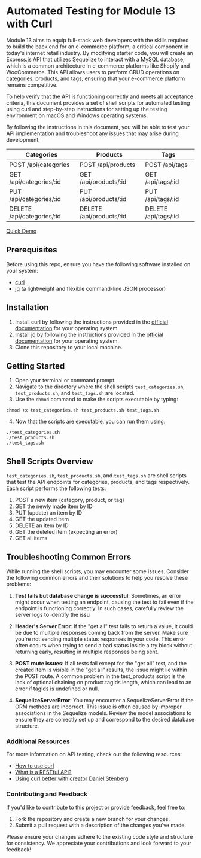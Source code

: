 # Automated Testing for Module 13 with Curl

Module 13 aims to equip full-stack web developers with the skills required to build the back end for an e-commerce platform, a critical component in today's internet retail industry. By modifying starter code, you will create an Express.js API that utilizes Sequelize to interact with a MySQL database, which is a common architecture in e-commerce platforms like Shopify and WooCommerce. This API allows users to perform CRUD operations on categories, products, and tags, ensuring that your e-commerce platform remains competitive.

To help verify that the API is functioning correctly and meets all acceptance criteria, this document provides a set of shell scripts for automated testing using curl and step-by-step instructions for setting up the testing environment on macOS and Windows operating systems.

By following the instructions in this document, you will be able to test your API implementation and troubleshoot any issues that may arise during development. 

| Categories              | Products               | Tags                  |
|-------------------------|------------------------|-----------------------|
| POST /api/categories    | POST /api/products     | POST /api/tags        |
| GET /api/categories/:id | GET /api/products/:id  | GET /api/tags/:id     |
| PUT /api/categories/:id | PUT /api/products/:id  | PUT /api/tags/:id     |
| DELETE /api/categories/:id | DELETE /api/products/:id | DELETE /api/tags/:id |

[Quick Demo](https://www.loom.com/share/1b133c22c9c141b3a78214d58e526cf0)

## Prerequisites

Before using this repo, ensure you have the following software installed on your system:

- [curl](https://curl.se/download.html)
- [jq](https://stedolan.github.io/jq/download/) (a lightweight and flexible command-line JSON processor)

## Installation

1. Install curl by following the instructions provided in the [official documentation](https://curl.se/download.html) for your operating system.
2. Install jq by following the instructions provided in the [official documentation](https://stedolan.github.io/jq/download/) for your operating system.
3. Clone this repository to your local machine.

## Getting Started

1. Open your terminal or command prompt.
2. Navigate to the directory where the shell scripts `test_categories.sh`, `test_products.sh`, and `test_tags.sh` are located.
3. Use the `chmod` command to make the scripts executable by typing:
```
chmod +x test_categories.sh test_products.sh test_tags.sh
```
4. Now that the scripts are executable, you can run them using:
```
./test_categories.sh
./test_products.sh
./test_tags.sh
```

## Shell Scripts Overview

`test_categories.sh`, `test_products.sh`, and `test_tags.sh` are shell scripts that test the API endpoints for categories, products, and tags respectively. Each script performs the following tests:

1. POST a new item (category, product, or tag)
2. GET the newly made item by ID
3. PUT (update) an item by ID
4. GET the updated item
5. DELETE an item by ID
6. GET the deleted item (expecting an error)
7. GET all items

## Troubleshooting Common Errors

While running the shell scripts, you may encounter some issues. Consider the following common errors and their solutions to help you resolve these problems:

1. **Test fails but database change is successful**: Sometimes, an error might occur when testing an endpoint, causing the test to fail even if the endpoint is functioning correctly. In such cases, carefully review the server logs to identify the issu

2. **Header's Server Error**: If the "get all" test fails to return a value, it could be due to multiple responses coming back from the server. Make sure you're not sending multiple status responses in your code. This error often occurs when trying to send a bad status inside a try block without returning early, resulting in multiple responses being sent.

3. **POST route issues**: If all tests fail except for the "get all" test, and the created item is visible in the "get all" results, the issue might lie within the POST route. A common problem in the test_products script is the lack of optional chaining on product.tagIds.length, which can lead to an error if tagIds is undefined or null.

4. **SequelizeServerError**: You may encounter a SequelizeServerError if the ORM methods are incorrect. This issue is often caused by improper associations in the Sequelize models. Review the model associations to ensure they are correctly set up and correspond to the desired database structure.

### Additional Resources

For more information on API testing, check out the following resources:

- [How to use curl](https://www.youtube.com/watch?v=BuEYquQweGo)
- [What is a RESTful API?](https://www.youtube.com/watch?v=lsMQRaeKNDk)
- [Using curl better with creator Daniel Stenberg](https://www.youtube.com/watch?v=I6id1Y0YuNk)

### Contributing and Feedback

If you'd like to contribute to this project or provide feedback, feel free to:

1. Fork the repository and create a new branch for your changes.
2. Submit a pull request with a description of the changes you've made.

Please ensure your changes adhere to the existing code style and structure for consistency. We appreciate your contributions and look forward to your feedback!



